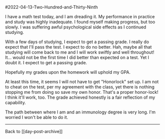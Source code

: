 #2022-04-13-Two-Hundred-and-Thirty-Ninth

I have a math test today, and I am dreading it.  My performance in practice and study was highly inadequate.  I found myself making progress, but too slowly.  I was suffering awful psychological side effects as I continued studying.

With a few days of studying, I expect to get a passing grade.  I really do expect that I'll pass the test.  I expect to do no better.  Hah, maybe all that studying will come back to me and I will work swiftly and well throughout!  It... would not be the first time I did better than expected on a test.  Yet I doubt it.  I expect to get a passing grade.

Hopefully my grades upon the homework will uphold my GPA.

At least this time, it seems I will not have to get "Honorlock" set up.  I am not to cheat on the test, per my agreement with the class, yet there is nothing stopping me from doing so save my own honor.  That's a proper honor-lock!  I think it'll work, too.  The grade achieved honestly is a fair reflection of my capability.

The path between where I am and an immunology degree is very long.  I'm worried I won't be able to do it.

---
Back to [[day-post-archive]]